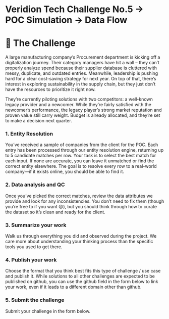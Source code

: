 # Veridion Tech Challenge No.5 → POC Simulation → Data Flow

# 🧾 The Challenge

A large manufacturing company’s Procurement department is kicking off a digitalization journey. Their category managers have hit a wall – they can’t properly analyze spend because their supplier database is cluttered with messy, duplicate, and outdated entries. Meanwhile, leadership is pushing hard for a clear cost-saving strategy for next year. On top of that, there’s interest in exploring sustainability in the supply chain, but they just don’t have the resources to prioritize it right now.

They’re currently piloting solutions with two competitors: a well-known legacy provider and a newcomer. While they’re fairly satisfied with the newcomer’s performance, the legacy player’s strong market reputation and proven value still carry weight. Budget is already allocated, and they’re set to make a decision next quarter.

### 1. Entity Resolution

You’ve received a sample of companies from the client for the POC. Each entry has been processed through our entity resolution engine, returning up to 5 candidate matches per row. Your task is to select the best match for each input. If none are accurate, you can leave it unmatched or find the correct entity elsewhere. The goal is to resolve every row to a real-world company—if it exists online, you should be able to find it.

### 2. Data analysis and QC

Once you’ve picked the correct matches, review the data attributes we provide and look for any inconsistencies. You don’t need to fix them (though you’re free to if you want 😄), but you should think through how to curate the dataset so it’s clean and ready for the client.

### 3. Summarize your work

Walk us through everything you did and observed during the project. We care more about understanding your thinking process than the specific tools you used to get there.

### 4. Publish your work

Choose the format that you think best fits this type of challenge / use case and publish it. While solutions to all other challenges are expected to be published on github,  you can use the github field in the form below to link your work, even if it leads to a different domain other than github.

### 5. Submit the challenge

Submit your challenge in the form below.


